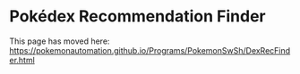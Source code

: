 # Pokédex Recommendation Finder

This page has moved here: https://pokemonautomation.github.io/Programs/PokemonSwSh/DexRecFinder.html

